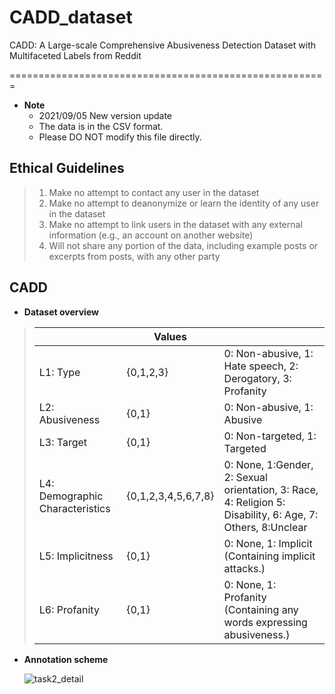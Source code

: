 # CADD_dataset
CADD: A Large-scale Comprehensive Abusiveness Detection Dataset with Multifaceted Labels from Reddit

=======================================================

* __Note__
  * 2021/09/05 New version update
  * The data is in the CSV format.
  * Please DO NOT modify this file directly.

## Ethical Guidelines
>1. Make no attempt to contact any user in the dataset
>2. Make no attempt to deanonymize or learn the identity of any user in the dataset
>3. Make no attempt to link users in the dataset with any external information (e.g., an account on another website)
>4. Will not share any portion of the data, including example posts or excerpts from posts, with any other party


## CADD
* __Dataset overview__

>|                                 | Values              |                                                                                                            |
>|---------------------------------|---------------------|------------------------------------------------------------------------------------------------------------|
>| L1: Type                        | {0,1,2,3}           | 0: Non-abusive, 1: Hate speech, 2: Derogatory, 3: Profanity                                                |
>| L2: Abusiveness                 | {0,1}               | 0: Non-abusive, 1: Abusive                                                                                 |
>| L3: Target                      | {0,1}               | 0: Non-targeted, 1: Targeted                                                                               |
>| L4: Demographic Characteristics | {0,1,2,3,4,5,6,7,8} | 0: None, 1:Gender, 2: Sexual orientation, 3: Race, 4: Religion 5: Disability, 6: Age, 7: Others, 8:Unclear |
>| L5: Implicitness                | {0,1}               | 0: None, 1: Implicit (Containing implicit attacks.)                                                        |
>| L6: Profanity                   | {0,1}               | 0: None, 1: Profanity (Containing any words expressing abusiveness.)                                       |


* __Annotation scheme__

  ![task2_detail](https://user-images.githubusercontent.com/40844310/132124971-68b48ac4-a69d-41a6-accf-c9a8ed7bba46.png)



